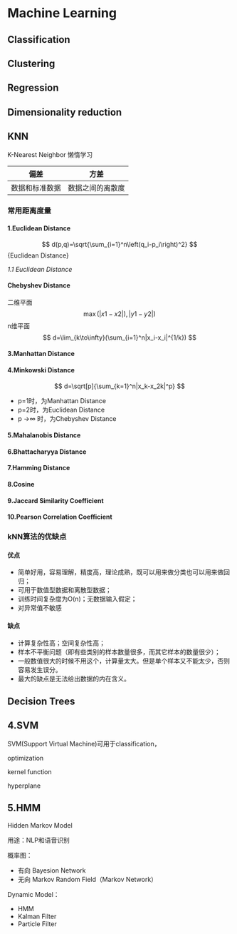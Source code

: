 # Machine Learning

## Classification

## Clustering

## Regression

## Dimensionality reduction


## KNN

K-Nearest Neighbor 懒惰学习



| 偏差           | 方差             |
| -------------- | ---------------- |
| 数据和标准数据 | 数据之间的离散度 |

### 常用距离度量

#### 1.Euclidean Distance

$$
d(p,q)=\sqrt{\sum_{i=1}^n\left(q_i-p_i\right)^2}
$$ {Euclidean Distance}

 																	

*1.1 Euclidean Distance*

#### Chebyshev Distance

二维平面
$$
\max(|x1-x2|),|y1-y2|)
$$
n维平面
$$
d=\lim_{k\to\infty}(\sum_{i=1}^n|x_i-x_i|^{1/k})
$$

#### 3.Manhattan Distance



#### 4.Minkowski Distance

$$
d=\sqrt[p]{\sum_{k=1}^n|x_k-x_2k|^p}
$$



- p=1时，为Manhattan Distance
- p=2时，为Euclidean Distance
- p →∞ 时，为Chebyshev Distance



#### 5.Mahalanobis Distance



#### 6.Bhattacharyya Distance



#### 7.Hamming Distance

#### 8.Cosine

#### 9.Jaccard Similarity Coefficient

#### 10.Pearson Correlation Coefficient



### kNN算法的优缺点

#### 优点

- 简单好用，容易理解，精度高，理论成熟，既可以用来做分类也可以用来做回归；
- 可用于数值型数据和离散型数据；
- 训练时间复杂度为O(n)；无数据输入假定；
- 对异常值不敏感

#### 缺点

- 计算复杂性高；空间复杂性高；
- 样本不平衡问题（即有些类别的样本数量很多，而其它样本的数量很少）；
- 一般数值很大的时候不用这个，计算量太大。但是单个样本又不能太少，否则容易发生误分。
- 最大的缺点是无法给出数据的内在含义。

## Decision Trees



## 4.SVM

SVM(Support Virtual Machine)可用于classification，

optimization

kernel function

hyperplane

## 5.HMM

Hidden Markov Model

用途：NLP和语音识别

概率图：

- 有向 Bayesion Network
- 无向 Markov Random Field（Markov Network）

Dynamic Model：

- HMM
- Kalman Filter
- Particle Filter


